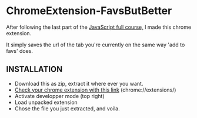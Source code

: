 <h1>ChromeExtension-FavsButBetter</h1>
<p>After following the last part of the <a href='https://www.youtube.com/watch?v=jS4aFq5-91M&t=21061s&ab_channel=freeCodeCamp.org'>JavaScript full course,</a> I made this chrome extension.</p>
<p>It simply saves the url of the tab you're currently on the same way 'add to favs' does.</p>

<h2>INSTALLATION</h2>
<ul>
  <li>Download this as zip, extract it where ever you want.</li>
  <li><a href='chrome://extensions/'>Check your chrome extension with this link</a> (chrome://extensions/)</li>
  <li>Activate developper mode (top right)</li>
  <li>Load unpacked extension</li>
  <li>Chose the file you just extracted, and voila.</li>
</ul>
